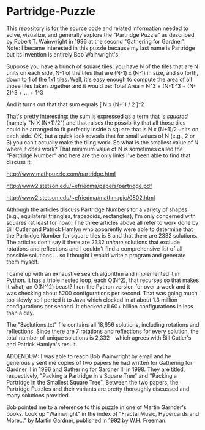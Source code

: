 # Partridge-Puzzle
This repository is for the source code and related information needed to solve, visualize, and generally explore the "Partridge Puzzle" as described by Robert T. Wainwright in 1996 at the second "Gathering for Gardner". Note: I became interested in this puzzle because my last name is Partridge but its invention is entirely Bob Wainwright's. 

Suppose you have a bunch of square tiles: you have N of the tiles that are N units on each side, N-1 of the tiles that are (N-1) x (N-1) in size, and so forth, down to 1 of the 1x1 tiles. Well, it's easy enough to compute the area of all those tiles taken together and it would be:
    Total Area = N^3 + (N-1)^3 + (N-2)^3 + ... + 1^3

And it turns out that that sum equals [ N x (N+1) / 2 ]^2

That's pretty interesting: the sum is expressed as a term that is *squared* (namely "N X (N+1)/2") and that raises the possibility that all those tiles could be arranged to fit perfectly inside a square that is N x (N+1)/2 units on each side. OK, but a quick look reveals that for small values of N (e.g., 2 or 3) you can't actually make the tiling work. So what is the smallest value of N where it *does* work? That minimum value of N is sometimes called the "Partridge Number" and here are the only links I've been able to find that discuss it:

http://www.mathpuzzle.com/partridge.html

http://www2.stetson.edu/~efriedma/papers/partridge.pdf

http://www2.stetson.edu/~efriedma/mathmagic/0802.html

Although the articles discuss Partridge Numbers for a variety of shapes (e.g., equilateral triangles, trapezoids, rectangles), I'm only concerned with squares (at least for now). The three articles above all refer to work done by Bill Cutler and Patrick Hamlyn who apparently were able to determine that the Partridge Number for square tiles is 8 and that there are 2332 solutions. The articles don't say if there are 2332 *unique* solutions that exclude rotations and reflections and I couldn't find a comprehensive list of all possible solutions ... so I thought I would write a program and generate them myself.

I came up with an exhaustive search algorithm and implemented it in Python. It has a triple nested loop, each O(N^2), that recurses so that makes it what, an O(N^12) beast? I ran the Python version for over a week and it was checking about 5200 configurations per second. That was going much too slowly so I ported it to Java which clocked in at about 1.3 million configurations per second. It checked all 60+ billion configurations in less than a day.

The "8solutions.txt" file contains all 18,656 solutions, including rotations and reflections. Since there are 7 rotations and reflections for every solution, the total number of unique solutions is 2,332 - which agrees with Bill Cutler's and Patrick Hamlyn's result.

ADDENDUM:
I was able to reach Bob Wainwright by email and he generously sent me copies of two papers he had written for Gathering for Gardner II in 1996 and Gathering for Gardner III in 1998. They are titled, respectively, "Packing a Partridge in a Square Tree" and "Packing a Partridge in the Smallest Square Tree". Between the two papers, the Partridge Puzzles and their variants are pretty thoroughly discussed and many solutions provided. 

Bob pointed me to a reference to this puzzle in one of Martin Garnder's books. Look up "Wainwright" in the index of "Fractal Music, Hypercards and More..." by Martin Gardner, published in 1992 by W.H. Freeman.

